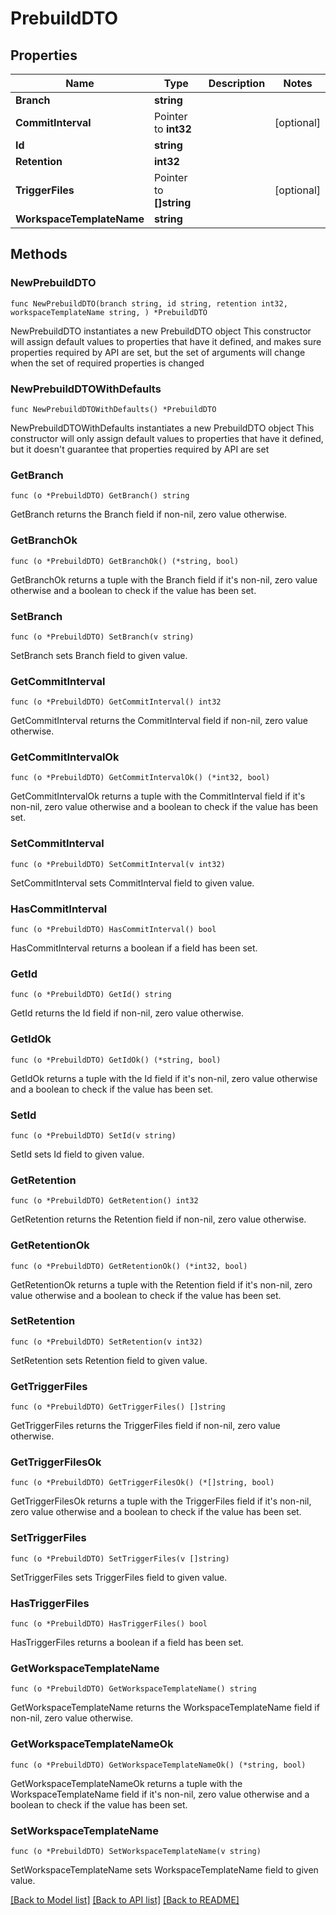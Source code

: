 # PrebuildDTO

## Properties

Name | Type | Description | Notes
------------ | ------------- | ------------- | -------------
**Branch** | **string** |  | 
**CommitInterval** | Pointer to **int32** |  | [optional] 
**Id** | **string** |  | 
**Retention** | **int32** |  | 
**TriggerFiles** | Pointer to **[]string** |  | [optional] 
**WorkspaceTemplateName** | **string** |  | 

## Methods

### NewPrebuildDTO

`func NewPrebuildDTO(branch string, id string, retention int32, workspaceTemplateName string, ) *PrebuildDTO`

NewPrebuildDTO instantiates a new PrebuildDTO object
This constructor will assign default values to properties that have it defined,
and makes sure properties required by API are set, but the set of arguments
will change when the set of required properties is changed

### NewPrebuildDTOWithDefaults

`func NewPrebuildDTOWithDefaults() *PrebuildDTO`

NewPrebuildDTOWithDefaults instantiates a new PrebuildDTO object
This constructor will only assign default values to properties that have it defined,
but it doesn't guarantee that properties required by API are set

### GetBranch

`func (o *PrebuildDTO) GetBranch() string`

GetBranch returns the Branch field if non-nil, zero value otherwise.

### GetBranchOk

`func (o *PrebuildDTO) GetBranchOk() (*string, bool)`

GetBranchOk returns a tuple with the Branch field if it's non-nil, zero value otherwise
and a boolean to check if the value has been set.

### SetBranch

`func (o *PrebuildDTO) SetBranch(v string)`

SetBranch sets Branch field to given value.


### GetCommitInterval

`func (o *PrebuildDTO) GetCommitInterval() int32`

GetCommitInterval returns the CommitInterval field if non-nil, zero value otherwise.

### GetCommitIntervalOk

`func (o *PrebuildDTO) GetCommitIntervalOk() (*int32, bool)`

GetCommitIntervalOk returns a tuple with the CommitInterval field if it's non-nil, zero value otherwise
and a boolean to check if the value has been set.

### SetCommitInterval

`func (o *PrebuildDTO) SetCommitInterval(v int32)`

SetCommitInterval sets CommitInterval field to given value.

### HasCommitInterval

`func (o *PrebuildDTO) HasCommitInterval() bool`

HasCommitInterval returns a boolean if a field has been set.

### GetId

`func (o *PrebuildDTO) GetId() string`

GetId returns the Id field if non-nil, zero value otherwise.

### GetIdOk

`func (o *PrebuildDTO) GetIdOk() (*string, bool)`

GetIdOk returns a tuple with the Id field if it's non-nil, zero value otherwise
and a boolean to check if the value has been set.

### SetId

`func (o *PrebuildDTO) SetId(v string)`

SetId sets Id field to given value.


### GetRetention

`func (o *PrebuildDTO) GetRetention() int32`

GetRetention returns the Retention field if non-nil, zero value otherwise.

### GetRetentionOk

`func (o *PrebuildDTO) GetRetentionOk() (*int32, bool)`

GetRetentionOk returns a tuple with the Retention field if it's non-nil, zero value otherwise
and a boolean to check if the value has been set.

### SetRetention

`func (o *PrebuildDTO) SetRetention(v int32)`

SetRetention sets Retention field to given value.


### GetTriggerFiles

`func (o *PrebuildDTO) GetTriggerFiles() []string`

GetTriggerFiles returns the TriggerFiles field if non-nil, zero value otherwise.

### GetTriggerFilesOk

`func (o *PrebuildDTO) GetTriggerFilesOk() (*[]string, bool)`

GetTriggerFilesOk returns a tuple with the TriggerFiles field if it's non-nil, zero value otherwise
and a boolean to check if the value has been set.

### SetTriggerFiles

`func (o *PrebuildDTO) SetTriggerFiles(v []string)`

SetTriggerFiles sets TriggerFiles field to given value.

### HasTriggerFiles

`func (o *PrebuildDTO) HasTriggerFiles() bool`

HasTriggerFiles returns a boolean if a field has been set.

### GetWorkspaceTemplateName

`func (o *PrebuildDTO) GetWorkspaceTemplateName() string`

GetWorkspaceTemplateName returns the WorkspaceTemplateName field if non-nil, zero value otherwise.

### GetWorkspaceTemplateNameOk

`func (o *PrebuildDTO) GetWorkspaceTemplateNameOk() (*string, bool)`

GetWorkspaceTemplateNameOk returns a tuple with the WorkspaceTemplateName field if it's non-nil, zero value otherwise
and a boolean to check if the value has been set.

### SetWorkspaceTemplateName

`func (o *PrebuildDTO) SetWorkspaceTemplateName(v string)`

SetWorkspaceTemplateName sets WorkspaceTemplateName field to given value.



[[Back to Model list]](../README.md#documentation-for-models) [[Back to API list]](../README.md#documentation-for-api-endpoints) [[Back to README]](../README.md)



